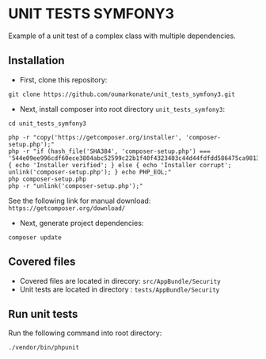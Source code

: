 UNIT TESTS SYMFONY3
==
Example of a unit test of a complex class with multiple dependencies.

Installation
-
* First, clone this repository: 
```
git clone https://github.com/oumarkonate/unit_tests_symfony3.git
```

* Next, install composer into root directory ```unit_tests_symfony3```: 
```
cd unit_tests_symfony3
```
```
php -r "copy('https://getcomposer.org/installer', 'composer-setup.php');"
php -r "if (hash_file('SHA384', 'composer-setup.php') === '544e09ee996cdf60ece3804abc52599c22b1f40f4323403c44d44fdfdd586475ca9813a858088ffbc1f233e9b180f061') { echo 'Installer verified'; } else { echo 'Installer corrupt'; unlink('composer-setup.php'); } echo PHP_EOL;"
php composer-setup.php
php -r "unlink('composer-setup.php');"
```
See the following link for manual download: ```https://getcomposer.org/download/```

* Next, generate project dependencies: 
```
composer update
```

Covered files
-
* Covered files are located in direcory: ```src/AppBundle/Security```
* Unit tests are located in directory : ```tests/AppBundle/Security```

Run unit tests
-
Run the following command into root directory:
```
./vendor/bin/phpunit
```




